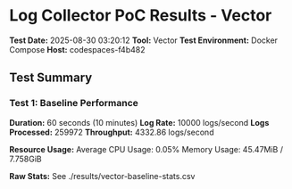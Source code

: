 # Log Collector PoC Results - Vector

**Test Date:** 2025-08-30 03:20:12
**Tool:** Vector
**Test Environment:** Docker Compose
**Host:** codespaces-f4b482

## Test Summary

### Test 1: Baseline Performance

**Duration:** 60 seconds (10 minutes)
**Log Rate:** 10000 logs/second
**Logs Processed:** 259972
**Throughput:** 4332.86 logs/second

**Resource Usage:**
Average CPU Usage: 0.05%
Memory Usage: 45.47MiB / 7.758GiB

**Raw Stats:** See ./results/vector-baseline-stats.csv

